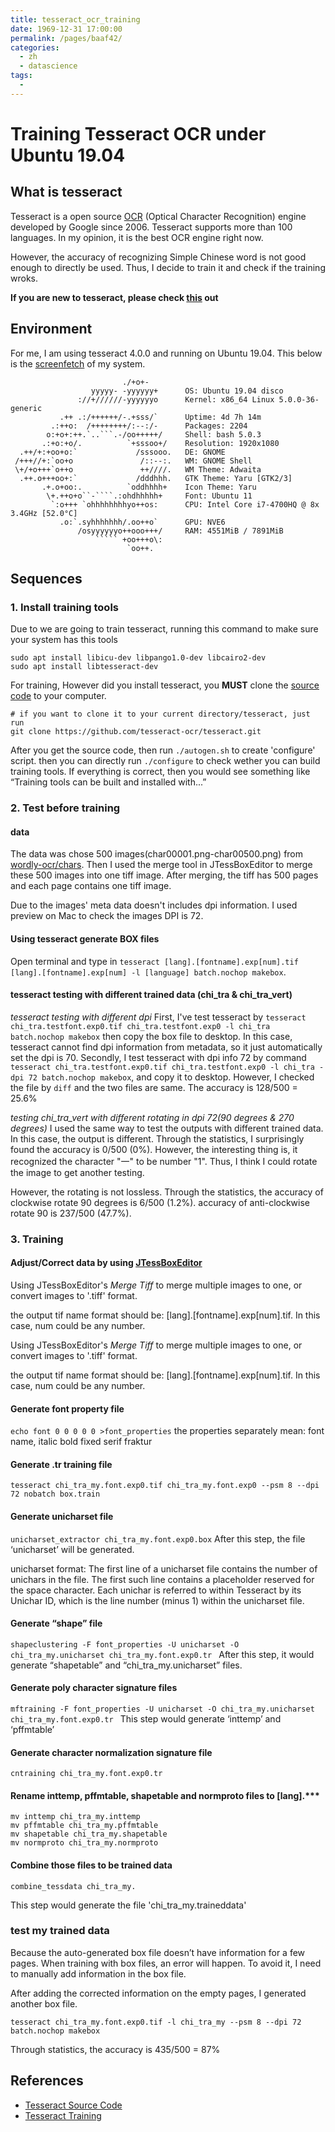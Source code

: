```yaml
---
title: tesseract_ocr_training
date: 1969-12-31 17:00:00
permalink: /pages/baaf42/
categories:
  - zh
  - datascience
tags:
  - 
---
```

# Training Tesseract OCR under Ubuntu 19.04

## What is tesseract
Tesseract is a open source [OCR](https://en.wikipedia.org/wiki/Optical_character_recognition) (Optical Character Recognition) engine developed by Google since 2006. Tesseract supports more than 100 languages. In my opinion, it is the best OCR engine right now.



However, the accuracy of recognizing Simple Chinese word is not good enough to directly be used. Thus, I decide to train it and check if the training wroks.

**If you are new to tesseract, please check [this](https://github.com/tesseract-ocr/tesseract) out**

## Environment
For me, I am using tesseract 4.0.0 and running on Ubuntu 19.04. This below is the [screenfetch](https://github.com/KittyKatt/screenFetch) of my system.
```
                         ./+o+-       
                  yyyyy- -yyyyyy+      OS: Ubuntu 19.04 disco
               ://+//////-yyyyyyo      Kernel: x86_64 Linux 5.0.0-36-generic
           .++ .:/++++++/-.+sss/`      Uptime: 4d 7h 14m
         .:++o:  /++++++++/:--:/-      Packages: 2204
        o:+o+:++.`..```.-/oo+++++/     Shell: bash 5.0.3
       .:+o:+o/.          `+sssoo+/    Resolution: 1920x1080
  .++/+:+oo+o:`             /sssooo.   DE: GNOME
 /+++//+:`oo+o               /::--:.   WM: GNOME Shell
 \+/+o+++`o++o               ++////.   WM Theme: Adwaita
  .++.o+++oo+:`             /dddhhh.   GTK Theme: Yaru [GTK2/3]
       .+.o+oo:.          `oddhhhh+    Icon Theme: Yaru
        \+.++o+o``-````.:ohdhhhhh+     Font: Ubuntu 11
         `:o+++ `ohhhhhhhhyo++os:      CPU: Intel Core i7-4700HQ @ 8x 3.4GHz [52.0°C]
           .o:`.syhhhhhhh/.oo++o`      GPU: NVE6
               /osyyyyyyo++ooo+++/     RAM: 4551MiB / 7891MiB
                   ````` +oo+++o\:    
                          `oo++.     

```

## Sequences

### 1. Install training tools
Due to we are going to train tesseract, running this command to make sure your system has this tools
```shell
sudo apt install libicu-dev libpango1.0-dev libcairo2-dev
sudo apt install libtesseract-dev
```

For training, However did you install tesseract, you **MUST** clone the [source code](https://github.com/tesseract-ocr/tesseract) to your computer.
```
# if you want to clone it to your current directory/tesseract, just run
git clone https://github.com/tesseract-ocr/tesseract.git
```

After you get the source code, then run `./autogen.sh` to create 'configure' script. then you can directly run `./configure` to check wether you can build training tools. If everything is correct, then you would see something like “Training tools can be built and installed with...”



### 2. Test before training

#### data
The data was chose 500 images(char00001.png-char00500.png) from [wordly-ocr/chars](https://github.com/mrychlik/worldly-ocr/tree/master/ChineseCharHarvesting/Chars). Then I used the merge tool in JTessBoxEditor to merge these 500 images into one tiff image. After merging, the tiff has 500 pages and each page contains one tiff image.

Due to the images' meta data doesn't includes dpi information. I used preview on Mac to check the images DPI is 72.
#### Using tesseract generate BOX files

Open terminal and type in `tesseract [lang].[fontname].exp[num].tif [lang].[fontname].exp[num] -l [language] batch.nochop makebox`.

#### tesseract testing with different trained data (chi_tra & chi_tra_vert)


*tesseract testing with different dpi*
First, I've test tesseract by `tesseract chi_tra.testfont.exp0.tif chi_tra.testfont.exp0 -l chi_tra batch.nochop makebox` then copy the box file to desktop. In this case, tesseract cannot find dpi information from metadata, so it just automatically set the dpi is 70. Secondly, I test tesseract with dpi info 72 by command `tesseract chi_tra.testfont.exp0.tif chi_tra.testfont.exp0 -l chi_tra -dpi 72 batch.nochop makebox`, and copy it to desktop. However, I checked the file by `diff` and the two files are same. The accuracy is 128/500 = 25.6%






*testing chi_tra_vert with different rotating in dpi 72(90 degrees & 270 degrees)*
I used the same way to test the outputs with different trained data. In this case, the output is different. Through the statistics, I surprisingly found the accuracy is 0/500 (0%). However, the interesting thing is, it recognized the character "一" to be number "1". Thus, I think I could rotate the image to get another testing.

However, the rotating is not lossless. Through the statistics, the accuracy of clockwise rotate 90 degrees is 6/500 (1.2%). accuracy of anti-clockwise rotate 90 is 237/500 (47.7%).
### 3. Training


#### Adjust/Correct data by using [JTessBoxEditor](http://vietocr.sourceforge.net/training.html)
Using JTessBoxEditor's *Merge Tiff* to merge multiple images to one, or convert images to '.tiff' format.

the output tif name format should be: [lang].[fontname].exp[num].tif. In this case, num could be any number.

Using JTessBoxEditor's *Merge Tiff* to merge multiple images to one, or convert images to '.tiff' format.

the output tif name format should be: [lang].[fontname].exp[num].tif. In this case, num could be any number.

#### Generate font property file
`echo font 0 0 0 0 0 >font_properties`
the properties separately mean: font name, italic bold fixed serif fraktur

#### Generate .tr training file
`tesseract chi_tra_my.font.exp0.tif chi_tra_my.font.exp0 --psm 8 --dpi 72 nobatch box.train`

#### Generate unicharset file
`unicharset_extractor chi_tra_my.font.exp0.box`
After this step, the file ‘unicharset’ will be generated.

unicharset format:
	The first line of a unicharset file contains the number of unichars in the file. The first such line contains a placeholder reserved for the space character. Each unichar is referred to within Tesseract by its Unichar ID, which is the line number (minus 1) within the unicharset file.

#### Generate “shape” file
  `shapeclustering -F font_properties -U unicharset -O chi_tra_my.unicharset chi_tra_my.font.exp0.tr `
  After this step, it would generate “shapetable” and “chi_tra_my.unicharset” files.

####  Generate poly character signature files
  `mftraining -F font_properties -U unicharset -O chi_tra_my.unicharset chi_tra_my.font.exp0.tr `
This step would generate ‘inttemp’ and ‘pffmtable’

####  Generate character normalization signature file
  ` cntraining chi_tra_my.font.exp0.tr `

#### Rename inttemp, pffmtable, shapetable and normproto files to [lang].***

  ```
  mv inttemp chi_tra_my.inttemp
  mv pffmtable chi_tra_my.pffmtable
  mv shapetable chi_tra_my.shapetable
  mv normproto chi_tra_my.normproto
  ```

#### Combine those files to be trained data
`combine_tessdata chi_tra_my.`

This step would generate the file 'chi_tra_my.traineddata'

### test my trained data
Because the auto-generated box file doesn’t have information for a few pages. When training with box files, an error will happen. To avoid it, I need to manually add information in the box file.

After adding the corrected information on the empty pages, I generated another box file.

`tesseract chi_tra_my.font.exp0.tif -l chi_tra_my --psm 8 --dpi 72 batch.nochop makebox`

Through statistics, the accuracy is 435/500 = 87%




## References

- [Tesseract Source Code](https://github.com/tesseract-ocr/tesseract)
- [Tesseract Training](https://github.com/tesseract-ocr/tesseract/wiki/TrainingTesseract)

<Valine></Valine>
